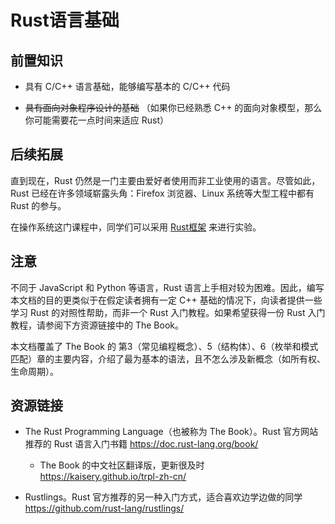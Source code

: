 # Rust语言基础

## 前置知识

- 具有 C/C++ 语言基础，能够编写基本的 C/C++ 代码

- <del>具有面向对象程序设计的基础</del> （如果你已经熟悉 C++ 的面向对象模型，那么你可能需要花一点时间来适应 Rust）

## 后续拓展

直到现在，Rust 仍然是一门主要由爱好者使用而非工业使用的语言。尽管如此，Rust 已经在许多领域崭露头角：Firefox 浏览器、Linux 系统等大型工程中都有Rust 的参与。

在操作系统这门课程中，同学们可以采用 [Rust框架](https://github.com/rcore-os/rCore) 来进行实验。

## 注意

不同于 JavaScript 和 Python 等语言，Rust 语言上手相对较为困难。因此，编写本文档的目的更类似于在假定读者拥有一定 C++ 基础的情况下，向读者提供一些学习 Rust 的对照性帮助，而非一个 Rust 入门教程。如果希望获得一份 Rust 入门教程，请参阅下方资源链接中的 The Book。

本文档覆盖了 The Book 的 第3（常见编程概念）、5（结构体）、6（枚举和模式匹配）章的主要内容，介绍了最为基本的语法，且不怎么涉及新概念（如所有权、生命周期）。

## 资源链接

- The Rust Programming Language（也被称为 The Book）。Rust 官方网站推荐的 Rust 语言入门书籍 https://doc.rust-lang.org/book/
    - The Book 的中文社区翻译版，更新很及时 https://kaisery.github.io/trpl-zh-cn/

- Rustlings。Rust 官方推荐的另一种入门方式，适合喜欢边学边做的同学 https://github.com/rust-lang/rustlings/